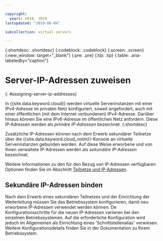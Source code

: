 ```yaml
---

copyright:
  years: 2018, 2019
lastupdated: "2019-06-04"

subcollection: virtual-servers

---
```


{:shortdesc: .shortdesc}
{:codeblock: .codeblock}
{:screen: .screen}
{:new_window: target="_blank"}
{:pre: .pre}
{:tip: .tip}
{:table: .aria-labeledby="caption"}

# Server-IP-Adressen zuweisen
{: #assigning-server-ip-addresses}

In {{site.data.keyword.cloud}} werden virtuelle Serverinstanzen mit einer IPv4-Adresse im privaten Netz konfiguriert, soweit angefordert, auch mit einer öffentlichen (mit dem Internet verbundenen) IPv4-Adresse. Darüber hinaus können Sie eine IPv6-Adresse im öffentlichen Netz anfordern. Diese IP-Adressen werden als _primäre IP-Adressen_ bezeichnet.
{:shortdesc}

Zusätzliche IP-Adressen können nach dem Erwerb sekundärer Teilnetze über die {{site.data.keyword.cloud_notm}}-Konsole an virtuelle Serverinstanzen gebunden werden. Auf diese Weise erworbene und von Ihnen verwaltete IP-Adressen werden als _sekundäre IP-Adressen_ bezeichnet.

Weitere Informationen zu den für den Bezug von IP-Adressen verfügbaren Optionen finden Sie im Abschnitt [Teilnetze und IP-Adressen](/docs/infrastructure/subnets?topic=subnets-about-subnets-and-ips).

## Sekundäre IP-Adressen binden

Nach dem Erwerb eines sekundären Teilnetzes und der Einrichtung der Weiterleitung müssen Sie das Betriebssystem konfigurieren, damit neu erworbene IP-Adressen verwendet werden können. De Konfigurationsschritte für die neuen IP-Adressen variieren bei den einzelnen Betriebssystemen. Auf die erforderliche Konfiguration wird jedoch im Allgemeinen als Einrichtung eines 'Schnittstellenalias' verwiesen. Weitere Konfigurationsdetails finden Sie in der Dokumentation zu Ihrem Betriebssystem.
